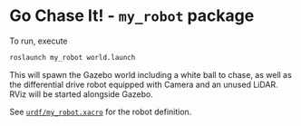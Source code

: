 # Go Chase It! - `my_robot` package

To run, execute

```bash
roslaunch my_robot world.launch
```

This will spawn the Gazebo world including a white ball to chase,
as well as the differential drive robot equipped with Camera and
an unused LiDAR. RViz will be started alongside Gazebo.

See [`urdf/my_robot.xacro`](urdf/my_robot.xacro) for the robot definition.
